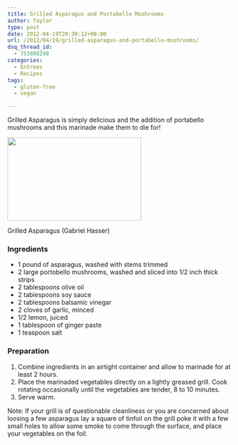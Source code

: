 ```yaml
---
title: Grilled Asparagus and Portabello Mushrooms
author: Taylor
type: post
date: 2012-04-19T20:30:12+00:00
url: /2012/04/19/grilled-asparagus-and-portabello-mushrooms/
dsq_thread_id:
  - 753898298
categories:
  - Entrees
  - Recipes
tags:
  - gluten-free
  - vegan

---
```

Grilled Asparagus is simply delicious and the addition of portabello mushrooms and this marinade make them to die for!

<div id="attachment_686" style="width: 310px" class="wp-caption alignright">
  <a href="{{% mediaroot %}}uploads/2012/04/asparagus.jpg" rel="lightbox[623]"><img class="size-medium wp-image-686" title="asparagus" src="{{% mediaroot %}}uploads/2012/04/asparagus-300x187.jpg" alt="" width="300" height="187" srcset="{{% mediaroot %}}uploads/2012/04/asparagus-300x187.jpg 300w, {{% mediaroot %}}uploads/2012/04/asparagus-480x300.jpg 480w, {{% mediaroot %}}uploads/2012/04/asparagus.jpg 640w" sizes="(max-width: 300px) 100vw, 300px" /></a>
  
  <p class="wp-caption-text">
    Grilled Asparagus (Gabriel Hasser)
  </p>
</div>

### Ingredients

  * 1 pound of asparagus, washed with stems trimmed
  * 2 large portobello mushrooms, washed and sliced into 1/2 inch thick strips
  * 2 tablespoons olive oil
  * 2 tablespoons soy sauce
  * 2 tablespoons balsamic vinegar
  * 2 cloves of garlic, minced
  * 1/2 lemon, juiced
  * 1 tablespoon of ginger paste
  * 1 teaspoon salt

### Preparation

  1. Combine ingredients in an airtight container and allow to marinade for at least 2 hours.
  2. Place the marinaded vegetables directly on a lightly greased grill. Cook rotating occasionally until the vegetables are tender, 8 to 10 minutes.
  3. Serve warm.

Note: If your grill is of questionable cleanliness or you are concerned about loosing a few asparagus lay a square of tinfoil on the grill poke it with a few small holes to allow some smoke to come through the surface, and place your vegetables on the foil.